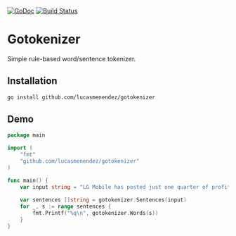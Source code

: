 [![GoDoc](https://img.shields.io/badge/GoDoc-reference-5272B4.svg)](https://godoc.org/github.com/lucasmenendez/gotokenizer)
[![Build Status](https://travis-ci.org/lucasmenendez/gotokenizer.svg?branch=master)](https://travis-ci.org/lucasmenendez/gotokenizer)

# Gotokenizer
Simple rule-based word/sentence tokenizer.

## Installation
```bash
go install github.com/lucasmenendez/gotokenizer
```

## Demo
````go
package main

import (
    "fmt"
    "github.com/lucasmenendez/gotokenizer"
)

func main() {
    var input string = "LG Mobile has posted just one quarter of profitability over the last two years, that was six months ago during the first quarter of sales of its new flagship, the LG G6, when it eked out a $3.2 million profit. Previous to that, you have to go way back to Q1 2015 for a quarterly profit."
    
    var sentences []string = gotokenizer.Sentences(input)
    for _, s := range sentences {
        fmt.Printf("%q\n", gotokenizer.Words(s))
    }
}
````
